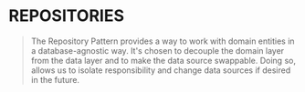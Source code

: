 # REPOSITORIES

> The Repository Pattern provides a way to work with domain entities in a database-agnostic way. It's chosen to decouple the domain layer from the data layer and to make the data source swappable. Doing so, allows us to isolate responsibility and change data sources if desired in the future.

